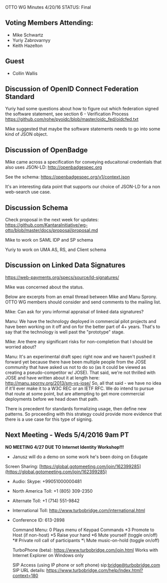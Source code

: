 OTTO WG Minutes 4/20/16
STATUS: Final

## Voting Members Attending:
 - Mike Schwartz
 - Yuriy Zabrovarnyy
 - Keith Hazelton 

## Guest
 - Collin Wallis

## Discussion of OpenID Connect Federation Standard

Yuriy had some questions about how to figure out which federation signed the software
statement, see section 6 - Verification Process 
 https://github.com/rohe/pyoidc/blob/master/oidc_fed/oidcfed.txt

Mike suggested that maybe the software statements needs to go into some kind of 
JSON object. 

## Discussion of OpenBadge

Mike came across a specification for conveying educaitonal credentials that also uses 
JSON-LD:
  http://openbadgespec.org
  
See the schema:
  https://openbadgespec.org/v1/context.json
  
It's an interesting data point that supports our choice of JSON-LD for a non web-search 
use case.
 
## Discussion Schema

Check proposal in the next week for updates:
 https://github.com/KantaraInitiative/wg-otto/blob/master/docs/proposal/proposal.md

Mike to work on SAML IDP and SP schema

Yuriy to work on UMA AS, RS, and Client schema

## Discussion on Linked Data Signatures

https://web-payments.org/specs/source/ld-signatures/

Mike was concerned about the status. 

Below are excerpts from an email thread between Mike and Manu Sprony.
OTTO WG members should consider and send comments to the mailing list.

Mike: Can ask for yoru informal appraisal of linked data signatures?

Manu: We have the technology deployed in commercial pilot projects and have
been working on it off and on for the better part of 4+ years. That's to
say that the technology is well past the "prototype" stage.

Mike: Are there any significant risks for non-completion that I should be 
worried about?

Manu: It's an experimental draft spec right now and we haven't pushed it
forward yet because there have been multiple people from the JOSE
community that have asked us not to do so (as it could be viewed as
creating a pseudo-competitor w/ JOSE). That said, we're not thrilled with 
JOSE and have written about it at
length here: http://manu.sporny.org/2013/sm-vs-jose/
So, all that said - we have no idea if it'll ever make it to a W3C REC
or an IETF RFC. We do intend to pursue that route at some point, but are
attempting to get more commercial deployments before we head down that path.

There is precedent for standards formalizing usage, then define new patterns.
So proceeding with this strategy could provide more evidence that there is a 
use case for this type of signing.

## Next Meeting - Weds 5/4/2016 9am PT 

  **NO MEETING 4/27 DUE TO Internet Identity Workshop!!!**

 - Janusz will do a demo on some work he's been doing on Edugate 

Screen Sharing: [https://global.gotomeeting.com/join/162399285](https://global.gotomeeting.com/join/162399285)

 - Audio: Skype: +99051000000481
 - North America Toll: +1 (805) 309-2350
 - Alternate Toll: +1 (714) 551-9842
 - International Toll: http://www.turbobridge.com/international.html

 - Conference ID: 613-2898

    Command Menu: 0 Plays menu of Keypad Commands *3 Promote to Host (if non-host) *5 Raise your hand 
    *6 Mute yourself (toggle on/off) *# Private roll call of participants *\ Mute music-on-hold (toggle on/off)

    TurboPhone (beta): https://www.turbobridge.com/join.html Works with Internet Explorer on Windows only

    SIP Access (using IP phone or soft phone) sip:bridge@turbobridge.com
    SIP URL details: https://www.turbobridge.com/help/Index.html?context=180

